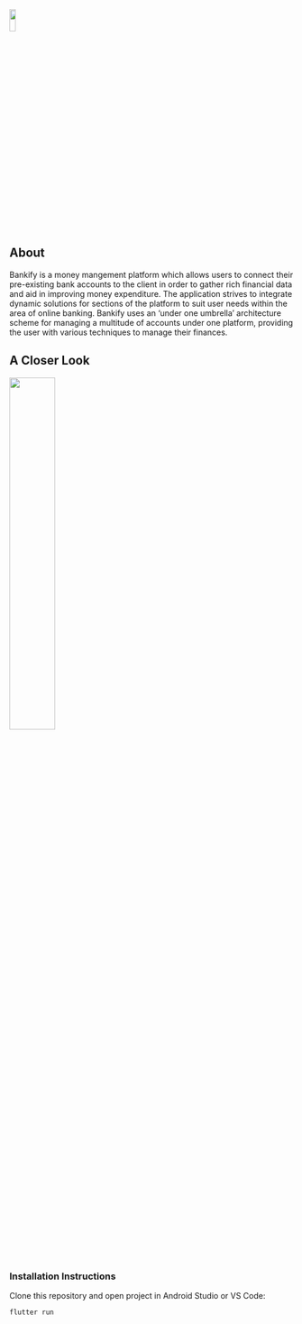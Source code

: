 <img width="15%" height="10%" src="https://i.imgur.com/qWiUbOc.png">
<h2>About</h2>
<p>Bankify is a money mangement platform which allows users to connect their pre-existing bank accounts to the client in order to gather rich financial data and aid in improving money expenditure. The application strives to integrate dynamic solutions for sections of the platform to suit user needs within the area of online banking. Bankify uses an ‘under one umbrella’ architecture scheme for managing a multitude of accounts under one platform, providing the user with various techniques to manage their finances.</p>
<h2>A Closer Look</h2>
<img  width="40%" height="40%" src="https://i.imgur.com/niN5Ryb.png">

<h3>Installation Instructions</h3>
<p>Clone this repository and open project in Android Studio or VS Code:</p>
<pre><code>flutter run</code></pre>
